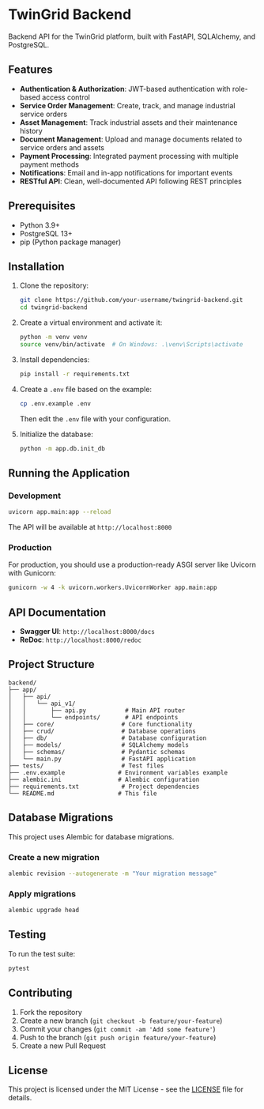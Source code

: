 # TwinGrid Backend

Backend API for the TwinGrid platform, built with FastAPI, SQLAlchemy, and PostgreSQL.

## Features

- **Authentication & Authorization**: JWT-based authentication with role-based access control
- **Service Order Management**: Create, track, and manage industrial service orders
- **Asset Management**: Track industrial assets and their maintenance history
- **Document Management**: Upload and manage documents related to service orders and assets
- **Payment Processing**: Integrated payment processing with multiple payment methods
- **Notifications**: Email and in-app notifications for important events
- **RESTful API**: Clean, well-documented API following REST principles

## Prerequisites

- Python 3.9+
- PostgreSQL 13+
- pip (Python package manager)

## Installation

1. Clone the repository:
   ```bash
   git clone https://github.com/your-username/twingrid-backend.git
   cd twingrid-backend
   ```

2. Create a virtual environment and activate it:
   ```bash
   python -m venv venv
   source venv/bin/activate  # On Windows: .\venv\Scripts\activate
   ```

3. Install dependencies:
   ```bash
   pip install -r requirements.txt
   ```

4. Create a `.env` file based on the example:
   ```bash
   cp .env.example .env
   ```
   Then edit the `.env` file with your configuration.

5. Initialize the database:
   ```bash
   python -m app.db.init_db
   ```

## Running the Application

### Development

```bash
uvicorn app.main:app --reload
```

The API will be available at `http://localhost:8000`

### Production

For production, you should use a production-ready ASGI server like Uvicorn with Gunicorn:

```bash
gunicorn -w 4 -k uvicorn.workers.UvicornWorker app.main:app
```

## API Documentation

- **Swagger UI**: `http://localhost:8000/docs`
- **ReDoc**: `http://localhost:8000/redoc`

## Project Structure

```
backend/
├── app/
│   ├── api/
│   │   └── api_v1/
│   │       ├── api.py           # Main API router
│   │       └── endpoints/       # API endpoints
│   ├── core/                   # Core functionality
│   ├── crud/                   # Database operations
│   ├── db/                     # Database configuration
│   ├── models/                 # SQLAlchemy models
│   ├── schemas/                # Pydantic schemas
│   └── main.py                 # FastAPI application
├── tests/                      # Test files
├── .env.example               # Environment variables example
├── alembic.ini                # Alembic configuration
├── requirements.txt            # Project dependencies
└── README.md                  # This file
```

## Database Migrations

This project uses Alembic for database migrations.

### Create a new migration

```bash
alembic revision --autogenerate -m "Your migration message"
```

### Apply migrations

```bash
alembic upgrade head
```

## Testing

To run the test suite:

```bash
pytest
```

## Contributing

1. Fork the repository
2. Create a new branch (`git checkout -b feature/your-feature`)
3. Commit your changes (`git commit -am 'Add some feature'`)
4. Push to the branch (`git push origin feature/your-feature`)
5. Create a new Pull Request

## License

This project is licensed under the MIT License - see the [LICENSE](LICENSE) file for details.

